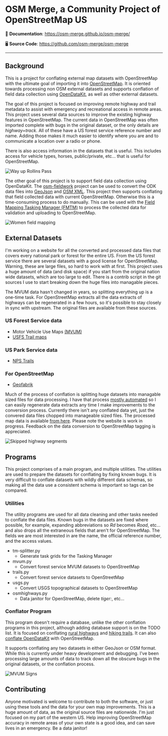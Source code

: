 # OSM Merge, a Community Project of OpenStreetMap US

📖 **Documentation**: <a href="https://osm-merge.github.io/osm-merge/" target="_blank">https://osm-merge.github.io/osm-merge/</a>

🖥️ **Source Code**: <a href="https://github.com/osm-merge/osm-merge" target="_blank">https://github.com/osm-merge/osm-merge</a>

---

## Background

This is a project for conflating external map datasets with
OpenStreetMap with the ultimate goal of importing it into
[OpenStreetMap](https://www.openstreetmap.org). It
is oriented towards processing non OSM external datasets and supports
conflation of field data collection using
[OpenDataKit](https://opendatakit.org/software/), as well as other
external datasets.

The goal of this project is focused on improving remote highway and
trail metadata to assist with emergency and recreational access in
remote areas. This project uses several data sources to improve the
existing highway features in OpenStreetMap. The current data in
OpenStreetMap was often imported complete with bugs in the 
original dataset, or the only details are *highway=track*. All of
these have a US forest service reference number and name. Adding those
makes it much easier to identify where you are and to communicate a
location over a radio or phone.

There is also access information in the datasets that is useful. This
includes access for vehicle types, horses, public/private, etc... that
is useful for OpenStreetMap.

![Way up Rollins Pass](https://github.com/osm-merge/osm-merge/blob/main/docs/assets/small-rollinspass.png)

The other goal of this project is to support field data collection
using OpenDataKit. The
[osm-fieldwork](https://hotosm.github.io/osm-fieldwork/) project can
be used to convert the ODK data files into
[GeoJson](https://geojson.org/) and [OSM
XML](https://wiki.openstreetmap.org/wiki/OSM_XML). This
project then supports conflating that field collected data with
current OpenStreetMap. Otherwise this is a time-consuming process to
do manually. This can be used with the [Field Mapping Tasking Manager (FMTM)](https://fmtm.hotosm.org) to process the collected data for validation
and uploading to OpenStreetMap.

![Women field mapping](https://github.com/osm-merge/osm-merge/blob/main/docs/assets/small-zanzibar.jpg)

## External Datasets

I'm working on a website for all the converted and processed data
files that covers every national park or forest for the entire US.
From the US forest service there are several datasets with a good
license for OpenStreetMap. Warning, these are large files, so hard to
work with at first. This project uses a huge amount of data (and disk
space) if you start from the original nation wide datasets, which are
too large to edit. There is a contrib script in the git sources I use
to start breaking down the huge files into managable pieces.

The MVUM data hasn't changed in years, so splitting everything up is a
one-time task. For OpenStreetMap extracts all the data extracts of
highways can be regenerated in a few hours, so it's possible to stay
closely in sync with upstream. The original files are available from
these sources.

### US Forest Service data

* Motor Vehicle Use Maps [(MVUM)](https://data.fs.usda.gov/geodata/edw/edw_resources/shp/S_USA.Road_MVUM.zip)
* [USFS Trail maps](https://data.fs.usda.gov/geodata/edw/edw_resources/shp/S_USA.TrailNFS_Publish.zip)

### US Park Service data

* [NPS Trails](https://public-nps.opendata.arcgis.com/search?collection=Dataset&q=trail)

### For OpenStreetMap

* [Geofabrik](http://download.geofabrik.de/north-america.html)

Much of the process of conflation is splitting huge datasets into
managable sized files for data processing. I have that process [mostly
automated](https://github.com/hotosm/osm-merge/tree/main/contrib) so I
can easily regenerate data extracts any time I make improvements to the
conversion process. Currently there isn't any conflated data yet, just the
convered data files chopped into manageable sized files. The processed
map data is available [from
here](http://5.78.72.214/osm-merge/). Please note the website is work
in progress. Feedback on the data conversion to OpenStreetMap tagging
is appreciated.

![Skipped highway segments](https://github.com/osm-merge/osm-merge/blob/main/docs/assets/skippedsegments.png)

## Programs

This project comprises of a main program, and multiple utilities. The
utilities are used to prepare the datasets for conflating by fixing
known bugs. It is very difficult to conflate datasets with wildly
different data schemas, so making all the data use a consistent schema
is important so tags can be compared.

### Utilities

The utility programs are used for all data cleaning and other tasks
needed to conflate the data files. Known bugs in the datasets are
fixed where possible, for example, expanding abbreviations so *Rd*
becomes *Road*, etc... and also drops all the extraneous fields that
aren't for OpenStreetMap. The fields we are most interested in are the
name, the official reference number, and the access values.

* tm-splitter.py
    * Generate task grids for the Tasking Manager
* mvum.py
    * Convert forest service MVUM datasets to OpenStreetMap
* trails.py
    * Convert forest service datasets to OpenStreetMap
* usgs.py
    * Convert USGS topographical datasets to OpenStreetMap
* osmhighways.py
    * Data janitor for OpenStreetMap, delete *tiger:*, etc...

### Conflator Program

This program doesn't require a database, unlike the other conflation
programs in this project, although adding database support is on the
TODO list. It is focused on conflating [rural highways](highways.md)
and [hiking trails](trails.md). It can also [conflate
OpenDataKit](odkconflation.md) with OpenStreetMap.

It supports conflating any two datasets in either GeoJson or OSM
format. While this is currently under heavy development and
debugging. I've been processing large amounts of data to track down
all the obscure bugs in the original datasets, or the conflation
process.

![MVUM Signs](https://github.com/osm-merge/osm-merge/blob/main/docs/assets/20210913_113539.jpg)

## Contributing

Anyone motivated is welcome to contribute to both the software, or
just using these tools and the data for your own map
improvements. This is a huge amount of data, as the original
source files are nationwide. I'm just focused on my part of the
western US. Help improving OpenStreetMap accuracy in remote areas
of your own state is a good idea, and can save lives in an
emergency. Be a data janitor!
